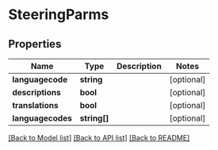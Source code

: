 # SteeringParms

## Properties
Name | Type | Description | Notes
------------ | ------------- | ------------- | -------------
**languagecode** | **string** |  | [optional] 
**descriptions** | **bool** |  | [optional] 
**translations** | **bool** |  | [optional] 
**languagecodes** | **string[]** |  | [optional] 

[[Back to Model list]](../../README.md#documentation-for-models) [[Back to API list]](../../README.md#documentation-for-api-endpoints) [[Back to README]](../../README.md)


